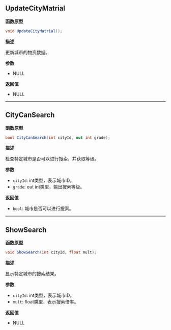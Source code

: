 ## UpdateCityMatrial

**函数原型**

```csharp
void UpdateCityMatrial();
```

**描述**

更新城市的物资数据。

**参数**

- NULL

**返回值**

- NULL

------

## CityCanSearch

**函数原型**

```csharp
bool CityCanSearch(int cityId, out int grade);
```

**描述**

检查特定城市是否可以进行搜索，并获取等级。

**参数**

- `cityId`: int类型，表示城市ID。
- `grade`: out int类型，输出搜索等级。

**返回值**

- `bool`: 城市是否可以进行搜索。

------

## ShowSearch

**函数原型**

```csharp
void ShowSearch(int cityId, float mult);
```

**描述**

显示特定城市的搜索结果。

**参数**

- `cityId`: int类型，表示城市ID。
- `mult`: float类型，表示搜索倍率。

**返回值**

- NULL